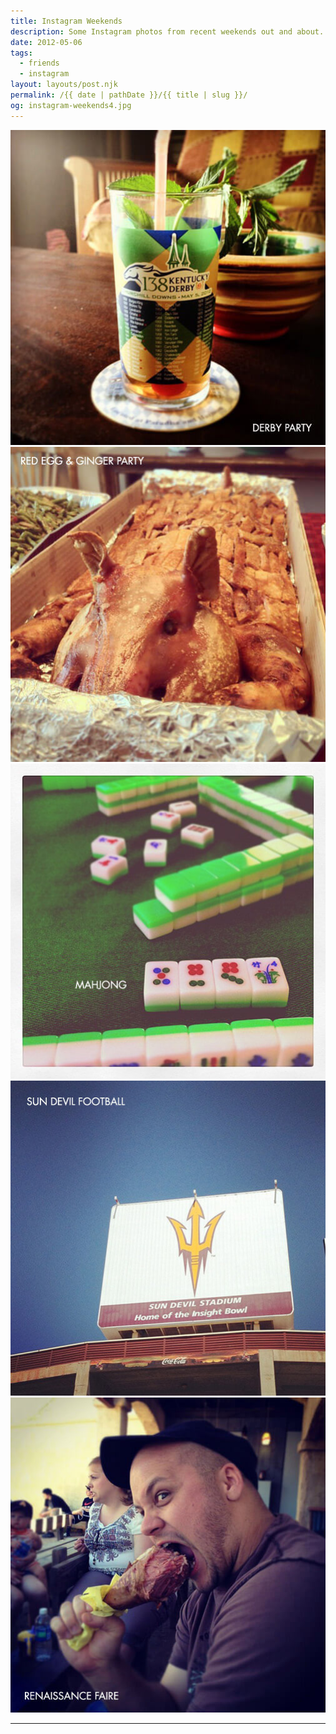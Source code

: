 ```yaml
---
title: Instagram Weekends
description: Some Instagram photos from recent weekends out and about.
date: 2012-05-06
tags: 
  - friends
  - instagram
layout: layouts/post.njk
permalink: /{{ date | pathDate }}/{{ title | slug }}/
og: instagram-weekends4.jpg
---
```


![a mint julep in a Kentucky Derby cup](/img/instagram-weekends6.jpg)![a roasted whole pig](/img/instagram-weekends5.jpg)![mahjong game](/img/instagram-weekends4.jpg)![sign at Sun Devil Stadium](/img/instagram-weekends3.jpg)![Jake eating a big turke leg at the Renaissance Faire](/img/instagram-weekends1.jpg)

---
